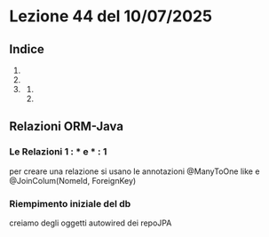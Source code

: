 # Lezione 44 del 10/07/2025

## Indice

1. [](#)
2. [](#)
3. [](#)
   1. [](#)
   2. [](#)

## Relazioni ORM-Java

### Le Relazioni 1 : \* e \* : 1

per creare una relazione si usano le annotazioni @ManyToOne like e @JoinColum(NomeId, ForeignKey)

### Riempimento iniziale del db

creiamo degli oggetti autowired dei repoJPA
